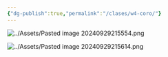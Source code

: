 ```yaml
---
{"dg-publish":true,"permalink":"/clases/w4-coro/"}
---
```



![../Assets/Pasted image 20240929215554.png](/img/user/Assets/Pasted%20image%2020240929215554.png)


![../Assets/Pasted image 20240929215614.png](/img/user/Assets/Pasted%20image%2020240929215614.png)
